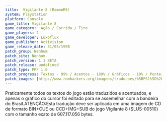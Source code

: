 ```yaml
---
title:  Vigilante 8 (RamonR9)
system: Playstation
platform: Console
game_title: Vigilante 8
game_category:  Ação / Corrida / Tiro
game_players: 2
game_developer: Luxoflux
game_publisher: Activision
game_release_date: 31/05/1998
patch_group: Nenhum
patch_site: Nenhum
patch_version: 1.1 BETA
patch_release: undefined
patch_type: PPF 1.0
patch_progress: Textos - 99% / Acentos - 100% / Gráficos - 10% / Ponteiros - 0%
patch_images: [http://www.romhackers.org/imagens/traducoes/%5BPS1%5D%20Vigilante%208%20-%20RamonR9%20-%201.jpg,http://www.romhackers.org/imagens/traducoes/%5BPS1%5D%20Vigilante%208%20-%20RamonR9%20-%202.jpg,http://www.romhackers.org/imagens/traducoes/%5BPS1%5D%20Vigilante%208%20-%20RamonR9%20-%203.jpg]
---
```

Praticamente todos os textos do jogo estão traduzidos e acentuados, e apenas o gráfico do cursor foi editado para se assemelhar com a bandeira do Brasil.ATENÇÃO:Esta tradução deve ser aplicada em uma imagem de CD de formato BIN+CUE ou CCD+IMG+SUB do jogo Vigilante 8 (SLUS-00510) com o tamanho exato de 607.117.056 bytes.